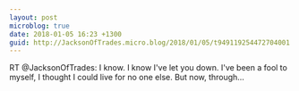 ```yaml
---
layout: post
microblog: true
date: 2018-01-05 16:23 +1300
guid: http://JacksonOfTrades.micro.blog/2018/01/05/t949119254472704001.html
---
```

RT @JacksonOfTrades: I know. I know I've let you down. I've been a fool to myself, I thought I could live for no one else. But now, through…
